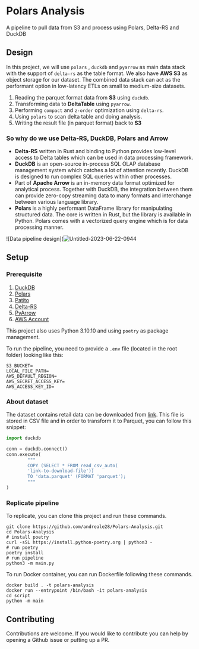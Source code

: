 # Polars Analysis

A pipeline to pull data from S3 and process using Polars, Delta-RS and DuckDB
## Design

In this project, we will use `polars` , `duckdb` and `pyarrow` as main data stack
with the support of `delta-rs` as the table format. We also have **AWS S3** as object storage for our dataset.
The combined data stack can act as the performant option in low-latency ETLs on small to medium-size datasets.

1. Reading the parquet format data from **S3** using `duckdb`.
2. Transforming data to **DeltaTable** using `pyarrow`.
3. Performing `compact` and `z-order` optimization using `delta-rs`.
4. Using `polars` to scan delta table and doing analysis.
5. Writing the result file (in parquet format) back to **S3**

### So why do we use **Delta-RS**, **DuckDB**, **Polars** and **Arrow**

- **Delta-RS** written in Rust and binding to Python provides low-level access to Delta tables which can be used in data
  processing framework.
- **DuckDB** is an open-source in-process SQL OLAP database management system which catches a lot of attention recently.
  DuckDB is designed to run complex SQL queries within other processes.
- Part of **Apache Arrow** is an in-memory data format optimized for analytical process. Together with DuckDB, the
  integration between them can provide zero-copy streaming data to many formats and interchange between various language
  library.
- **Polars** is a highly performant DataFrame library for manipulating structured data. The core is written in Rust, but
  the library is available in Python. Polars comes with a vectorized query engine which is for data processing manner.

![Data pipeline design](![Untitled-2023-06-22-0944](https://github.com/andreale28/Polars-Analysis/assets/35947304/3208f4bc-6a1e-4a8b-82ef-e1660c99d1d4)


## Setup

### Prerequisite

1. [DuckDB](https://duckdb.org/)
2. [Polars](https://www.pola.rs/)
3. [Patito](https://github.com/kolonialno/patito)
3. [Delta-RS](https://github.com/delta-io/delta-rs)
4. [PyArrow](https://arrow.apache.org/docs/index.html)
5. [AWS Account](https://aws.amazon.com/)

This project also uses Python 3.10.10 and using `poetry` as package management.

To run the pipeline, you need to provide a `.env` file (located in the root folder) looking like this:

```
S3_BUCKET=
LOCAL_FILE_PATH=
AWS_DEFAULT_REGION=
AWS_SECRET_ACCESS_KEY=
AWS_ACCESS_KEY_ID=
```

### About dataset

The dataset contains retail data can be downloaded
from [link](https://drive.google.com/file/d/1v9X-GlSDtL1mFFTQadGr0QuBxnmh-wLp/view?usp=drive_link). This file is stored
in
CSV file and in order to transform it to Parquet, you can follow this snippet:

```python
import duckdb

conn = duckdb.connect()
conn.execute(
		"""
        COPY (SELECT * FROM read_csv_auto(
        'link-to-download-file'))
        TO 'data.parquet' (FORMAT 'parquet');
        """
)
```

### Replicate pipeline

To replicate, you can clone this project and run these commands.

```shell
git clone https://github.com/andreale28/Polars-Analysis.git
cd Polars-Analysis
# install poetry
curl -sSL https://install.python-poetry.org | python3 -
# run poetry
poetry install
# run pipeline
python3 -m main.py
```

To run Docker container, you can run Dockerfile following these commands.

```shell
docker build . -t polars-analysis
docker run --entrypoint /bin/bash -it polars-analysis
cd script
python -m main
```

## Contributing

Contributions are welcome. If you would like to contribute you can help by opening a Github issue or putting up a PR.
